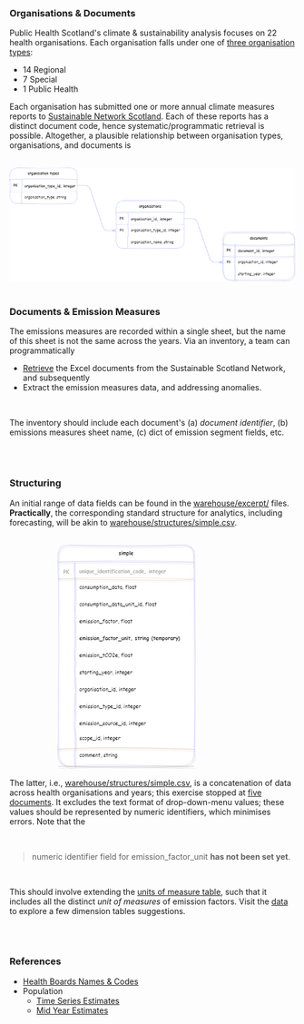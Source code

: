 <br>

### Organisations & Documents

Public Health Scotland's climate & sustainability analysis focuses on 22 health organisations.  Each organisation falls under one of [three organisation types](https://www.scot.nhs.uk/organisations/):

* 14 Regional
* 7 Special
* 1 Public Health

Each organisation has submitted one or more annual climate measures reports to [Sustainable Network Scotland](https://sustainablescotlandnetwork.org/reports).  Each of these reports has a distinct document code, hence systematic/programmatic retrieval is possible.  Altogether, a plausible relationship between organisation types, organisations, and documents is

<br>

<img src="/data/images/objects-lines.png" alt="documents">

<br>
<br>

### Documents & Emission Measures

The emissions measures are recorded within a single sheet, but the name of this sheet is not the same across the years.  Via an inventory, a team can programmatically

* [Retrieve](/warehouse/raw) the Excel documents from the Sustainable Scotland Network, and subsequently
* Extract the emission measures data, and addressing anomalies.

<br>

The inventory should include each document's (a) *document identifier*, (b) emissions measures sheet name, (c) dict of emission segment fields, etc.

<br>
<br>

### Structuring

An initial range of data fields can be found in the [warehouse/excerpt/](/warehouse/excerpt) files.  **Practically**, the corresponding standard structure for analytics, including forecasting, will be akin to [warehouse/structures/simple.csv](/warehouse/structures/simple.csv).  

<br>

<img src="/data/images/objects-simple.png"  style="margin-left: 85px" alt="documents">

<br>

The latter, i.e., [warehouse/structures/simple.csv](/warehouse/structures/simple.csv), is a concatenation of data across health organisations and years; this exercise stopped at [five documents](https://github.com/prml-0003/fetch/blob/908d0ae8e2f08b409b482917ceb1b5608323ee8c/src/data/interface.py#L88).  It excludes the text format of drop-down-menu values; these values should be represented by numeric identifiers, which minimises errors.  Note that the

<br>

> numeric identifier field for emission_factor_unit **has not been set yet**.

<br>

This should involve extending the [units of measure table](/data/units.csv), such that it includes all the distinct *unit of measures* of emission factors.  Visit the [data](/data) to explore a few dimension tables suggestions.

<br>
<br>

### References

* [Health Boards Names & Codes](https://geoportal.statistics.gov.uk/documents/844159d820da487686d124a25e2eb84d/about)
* Population
  * [Time Series Estimates](https://www.nrscotland.gov.uk/statistics-and-data/statistics/statistics-by-theme/population/population-estimates/mid-year-population-estimates/population-estimates-time-series-data)
  * [Mid Year Estimates](https://www.nrscotland.gov.uk/statistics-and-data/statistics/statistics-by-theme/population/population-estimates/mid-year-population-estimates)

<br>
<br>

<br>
<br>

<br>
<br>

<br>
<br>
